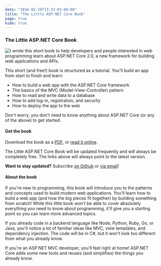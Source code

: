 ```yaml
---
date: "2016-02-28T13:33:03-08:00"
title: "The Little ASP.NET Core Book"
page: true
hide: true
---
```


### The Little ASP.NET Core Book

<img src="/img/little-aspnetcore-book-mock.png" class="headshot" style="float: left">

I wrote this short book to help developers and people interested in web programming learn about ASP.NET Core 2.0, a new framework for building web applications and APIs.

This short (and free!) book is structured as a tutorial. You'll build an app from start to finish and learn:

* How to build a web app with the ASP.NET Core framework
* The basics of the MVC (Model-View-Controller) pattern
* How to read and write data to a database
* How to add log-in, registration, and security
* How to deploy the app to the web

Don't worry, you don't need to know anything about ASP.NET Core (or any of the above) to get started.


#### Get the book

Download the book as a [PDF](https://s3.amazonaws.com/recaffeinate-files/LittleAspNetCoreBook.pdf), or [read it online](https://nbarbettini.gitbooks.io/little-asp-net-core-book/content/).

The Little ASP.NET Core Book will be updated frequently and will always be completely free. The links above will always point to the latest version.

**Want to stay updated?** Subscribe [on Github](https://github.com/nbarbettini/little-aspnetcore-book) or [via email](http://eepurl.com/cXACob)!


#### About the book

If you're new to programming, this book will introduce you to the patterns and concepts used to build modern web applications. You'll learn how to build a web app (and how the big pieces fit together) by building something from scratch! While this little book won't be able to cover absolutely everything you need to know about programming, it'll give you a starting point so you can learn more advanced topics.

If you already code in a backend language like Node, Python, Ruby, Go, or Java, you'll notice a lot of familiar ideas like MVC, view templates, and dependency injection. The code will be in C#, but it won't look too different from what you already know.

If you're an ASP.NET MVC developer, you'll feel right at home! ASP.NET Core adds some new tools and reuses (and simplifies) the things you already know.

